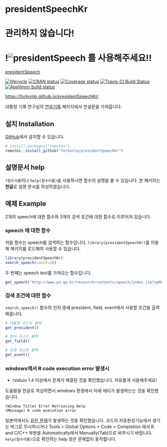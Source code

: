 
<!-- README.md is generated from README.Rmd. Please edit that file -->

# presidentSpeechKr

# 관리하지 않습니다!
# !![presidentSpeech][presidentSpeech] 를 사용해주세요!!

[presidentSpeech][presidentSpeech]

[presidentSpeech]: https://github.com/forkonlp/presidentSpeech

<!-- badges: start -->

[![lifecycle](https://img.shields.io/badge/lifecycle-experimental-orange.svg)](https://www.tidyverse.org/lifecycle/#experimental)
[![CRAN
status](https://www.r-pkg.org/badges/version/presidentSpeechKr)](https://cran.r-project.org/package=presidentSpeechKr)
[![Coverage
status](https://codecov.io/gh/forkonlp/presidentSpeechKr/branch/master/graph/badge.svg)](https://codecov.io/github/forkonlp/presidentSpeechKr?branch=master)
[![Travis-CI Build
Status](https://travis-ci.org/forkonlp/presidentSpeechKr.svg?branch=master)](https://travis-ci.org/forkonlp/presidentSpeechKr)
[![AppVeyor build
status](https://ci.appveyor.com/api/projects/status/github/forkonlp/presidentSpeechKr?branch=master&svg=true)](https://ci.appveyor.com/project/forkonlp/presidentSpeechKr)
<!-- badges: end -->

<https://forkonlp.github.io/presidentSpeechKr/>

대통령 기록 연구실의
[연설기록](http://www.pa.go.kr/research/contents/speech/index.jsp)
페이지에서 연설문을 가져옵니다.

## 설치 Installation

[GitHub](https://github.com/)에서 설치할 수 있습니다.

``` r
# install.packages("remotes")
remotes::install_github("forkonlp/presidentSpeechKr")
```

## 설명문서 help

`?함수이름`이나 `help(함수이름)`을 사용하시면 함수의 설명을 볼 수 있습니다. 본 패키지는 **한글**로 설명 문서를
작성하였습니다.

## 예제 Example

2개의 speech에 대한 함수와 3개의 검색 조건에 대한 함수로 이루어져 있습니다.

### speech 에 대한 함수

처음 함수는 speech를 검색하는 함수입니다. `library(presidentSpeechKr)`를 이용해 패키지를 로드해야
사용할 수 있습니다.

``` r
library(presidentSpeechKr)
search_speech(count=20)
```

두 번째는 speech text를 가져오는 함수입니다.

``` r
get_speech("http://www.pa.go.kr/research/contents/speech/index.jsp?spMode=view&catid=c_pa02062&artid=1308580")
```

### 검색 조건에 대한 함수

`search_speech()` 함수의 인자 중에 president, field, event에서 사용할 조건을 출력해줍니다.

``` r
# 대통령 리스트 출력
get_president()

# 분야 리스트 출력
get_field()

# 유형 리스트 출력
get_event()
```

### windows에서 R code execution error 발생시

  - rstduio 1.4 이상에서 문제가 해결된 것을 확인했습니다. 자유롭게 사용해주세요\!

도움말을 한글로 작성하면서 windows 환경에서 아래 에러가 발생하는는 것을 확인했습니다.

    (Window Title) Error Retrieving Help 
    (Message) R code execution error

일본어에서도 [같은
문제](https://ja.stackoverflow.com/questions/24083/rstudio%E3%81%A7%E3%81%AErmecab%E3%81%AE%E8%B5%B7%E5%8B%95%E6%99%82%E3%81%AE%E3%82%A8%E3%83%A9%E3%83%BC%E3%83%A1%E3%83%83%E3%82%BB%E3%83%BC%E3%82%B8)가
발생하는 것을 확인했습니다. 코드의 자동완성기능에서 생기는 버그로 무시하시거나 Tools \> Global Options \>
Code \> Completion 에서 R and C/C++ 부분을 Automatically에서 Manually(Tab)으로
바꾸시기 바랍니다. `help(함수이름)`으로 확인하는 help 창은 문제없이 동작합니다.
